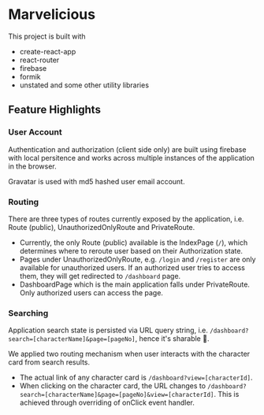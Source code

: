 # Marvelicious

This project is built with

* create-react-app
* react-router
* firebase
* formik
* unstated
  and some other utility libraries

## Feature Highlights

### User Account

Authentication and authorization (client side only) are built using firebase with local persitence and works across multiple instances of the application in the browser.

Gravatar is used with md5 hashed user email account.

### Routing

There are three types of routes currently exposed by the application, i.e. Route (public), UnauthorizedOnlyRoute and PrivateRoute.

* Currently, the only Route (public) available is the IndexPage (`/`), which determines where to reroute user based on their Authorization state.
* Pages under UnauthorizedOnlyRoute, e.g. `/login` and `/register` are only available for unauthorized users. If an authorized user tries to access them, they will get redirected to `/dashboard` page.
* DashboardPage which is the main application falls under PrivateRoute. Only authorized users can access the page.

### Searching

Application search state is persisted via URL query string, i.e. `/dashboard?search=[characterName]&page=[pageNo]`, hence it's sharable 🙌.

We applied two routing mechanism when user interacts with the character card from search results.

* The actual link of any character card is `/dashboard?view=[characterId]`.
* When clicking on the character card, the URL changes to `/dashboard?search=[characterName]&page=[pageNo]&view=[characterId]`. This is achieved through overriding of onClick event handler.
